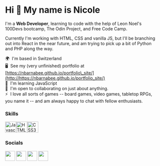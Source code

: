 <h1>Hi 👋 My name is Nicole</h1>

I'm a <b>Web Developer</b>, learning to code with the help of Leon Noel's 100Devs bootcamp, The Odin Project, and Free Code Camp. 

Currently I'm working with HTML, CSS and vanilla JS, but I'll be branching out into React in the near future, and am trying to pick up a bit of Python and PHP along the way.

🌍  I'm based in Switzerland<br>
🖥️  See my (very unfinished) portfolio at [https://nbarnabee.github.io/portfolio\_site/](http://https://nbarnabee.github.io/portfolio_site/)<br>
🧠  I'm learning JavaScript<br>
🤝  I'm open to collaborating on just about anything.<br>
⚡  I love all sorts of games -- board games, video games, tabletop RPGs, you name it -- and am always happy to chat with fellow enthusiasts.

### Skills

<p align="left"><a href="https://developer.mozilla.org/en-US/docs/Web/JavaScript" target="_blank" rel="noreferrer"><img src="https://cdn.jsdelivr.net/gh/devicons/devicon/icons/javascript/javascript-original.svg" width="36" height="36" alt="Javascript" /></a><a href="https://developer.mozilla.org/en-US/docs/Glossary/HTML5" target="_blank" rel="noreferrer"><img src="https://cdn.jsdelivr.net/gh/devicons/devicon/icons/html5/html5-plain.svg" width="36" height="36" alt="HTML5" /></a><a href="https://www.w3.org/TR/CSS/#css" target="_blank" rel="noreferrer"><img src="https://cdn.jsdelivr.net/gh/devicons/devicon/icons/css3/css3-plain.svg" width="36" height="36" alt="CSS3" /></a></p>


### Socials

<p align="left">
<a href="https://www.codepen.io/nbarnabee" target="_blank" rel="noreferrer"><img src="https://raw.githubusercontent.com/danielcranney/readme-generator/main/public/icons/socials/codepen.svg" width="32" height="32" /></a>
<a href="https://www.github.com/nbarnabee" target="_blank" rel="noreferrer"><img src="https://raw.githubusercontent.com/danielcranney/readme-generator/main/public/icons/socials/github.svg" width="32" height="32" /></a>
<a href="https://www.linkedin.com/in/nicole-barnabee-burns-417665233/" target="_blank" rel="noreferrer"><img src="https://raw.githubusercontent.com/danielcranney/readme-generator/main/public/icons/socials/linkedin.svg" width="32" height="32" /></a>
<a href="https://www.twitter.com/@NicoleBarnabee" target="_blank" rel="noreferrer"><img src="https://raw.githubusercontent.com/danielcranney/readme-generator/main/public/icons/socials/twitter.svg" width="32" height="32" /></a>
</p>
